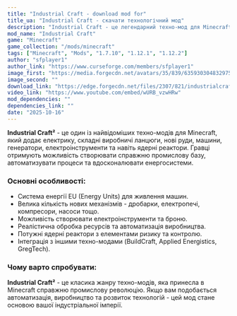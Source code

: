 ```yaml
---
title: "Industrial Craft - download mod for"
title_ua: "Industrial Craft - скачати технологічний мод"
description: "Industrial Craft - це легендарний техно-мод для Minecraft, що додає електрику, машини, генератори та ядерні реактори. Побудуй власну фабрику, автоматизуй виробництво та відкрий еру індустріалізації у світі Minecraft!"
mod_name: "Industrial Craft"
game: "Minecraft"
game_collection: "/mods/minecraft"
tags: ["Minecraft", "Mods", "1.7.10", "1.12.1", "1.12.2"]
author: "sfplayer1"
author_link: "https://www.curseforge.com/members/sfplayer1"
image_first: "https://media.forgecdn.net/avatars/35/839/635930304832975926.png"
image_second: ""
download_link: "https://edge.forgecdn.net/files/2307/821/industrialcraft-2-2.5.25-ex19.jar"
video_link: "https://www.youtube.com/embed/wURB_vzwHRw"
mod_dependencies: ""
dependencies_link: ""
date: "2025-10-16"
---
```


**Industrial Craft²** - це один із найвідоміших техно-модів для Minecraft, який додає електрику, складні виробничі ланцюги, нові руди, машини, генератори, електроінструменти та навіть ядерні реактори. Гравці отримують можливість створювати справжню промислову базу, автоматизувати процеси та вдосконалювати енергосистеми.

### Основні особливості:

- Система енергії EU (Energy Units) для живлення машин.
- Велика кількість нових механізмів - дробарки, електропечі, компресори, насоси тощо.
- Можливість створювати електроінструменти та броню.
- Реалістична обробка ресурсів та автоматизація виробництва.
- Потужні ядерні реактори з елементами ризику та контролю.
- Інтеграція з іншими техно-модами (BuildCraft, Applied Energistics, GregTech).

### Чому варто спробувати:
**Industrial Craft²** - це класика жанру техно-модів, яка принесла в Minecraft справжню промислову революцію. Якщо вам подобається автоматизація, виробництво та розвиток технологій - цей мод стане основою вашої індустріальної імперії.